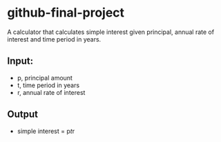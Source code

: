 # github-final-project
A calculator that calculates simple interest given principal, annual rate of interest and time period in years.
## Input:
   * p, principal amount
   * t, time period in years
   * r, annual rate of interest
## Output
   * simple interest = p*t*r
